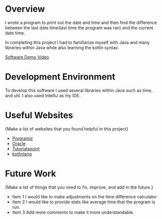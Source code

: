 # Overview


I wrote a program to print out the date and time and then find the difference between the last date time(last time the program was ran) and the current date time.

In completing this project I had to familiarize myself with Java and many libraries within Java while also learning the kotlin syntax.


[Software Demo Video](hhttps://www.youtube.com/watch?v=1mP3K_z-ohw)

# Development Environment

To develop this software I used several libraries within Java such as time, and util. I also used IntelliJ as my IDE.

# Useful Websites

{Make a list of websites that you found helpful in this project}
* [Programiz](https://www.programiz.com/kotlin-programminge)
* [Oracle](https://docs.oracle.com/javase/7/docs/api/java/util/Calendar.html)
* [Tutorialspoint](https://www.tutorialspoint.com/java/util/calendar_get.htm)
* [kotlinlang](https://kotlinlang.org/api/latest/jvm/stdlib/kotlin.collections/-mutable-list/)

# Future Work

{Make a list of things that you need to fix, improve, and add in the future.}
* Item 1 I would like to make adjustments on the time difference calculator
* Item 2 I would like to provide stats like average time that the program is run.
* Item 3 Add more comments to make it more understandable.
